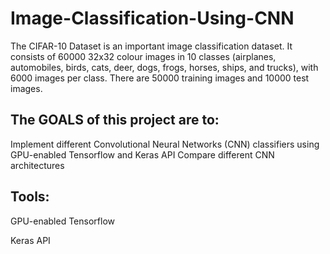 # Image-Classification-Using-CNN

The CIFAR-10 Dataset is an important image classification dataset. It consists of 60000 32x32 colour images in 10 classes (airplanes, automobiles, birds, cats, deer, dogs, frogs, horses, ships, and trucks), with 6000 images per class. There are 50000 training images and 10000 test images.

## The GOALS of this project are to:

Implement different Convolutional Neural Networks (CNN) classifiers using GPU-enabled Tensorflow and Keras API
Compare different CNN architectures


## Tools:

GPU-enabled Tensorflow

Keras API
